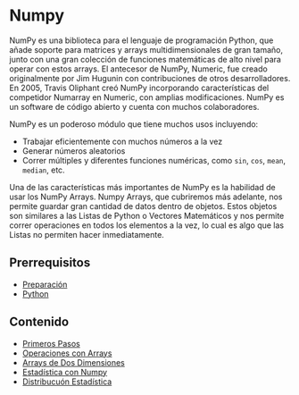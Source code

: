# Numpy

NumPy es una biblioteca para el lenguaje de programación Python, que añade soporte para matrices y arrays multidimensionales de gran tamaño, junto con una gran colección de funciones matemáticas de alto nivel para operar con estos arrays. El antecesor de NumPy, Numeric, fue creado originalmente por Jim Hugunin con contribuciones de otros desarrolladores. En 2005, Travis Oliphant creó NumPy incorporando características del competidor Numarray en Numeric, con amplias modificaciones. NumPy es un software de código abierto y cuenta con muchos colaboradores.

NumPy es un poderoso módulo que tiene muchos usos incluyendo:

* Trabajar eficientemente con muchos números a la vez
* Generar números aleatorios
* Correr múltiples y diferentes funciones numéricas, como `sin`, `cos`, `mean`, `median`, etc.

Una de las características más importantes de NumPy es la habilidad de usar los NumPy Arrays. Numpy Arrays, que cubriremos más adelante, nos permite guardar gran cantidad de datos dentro de objetos. Estos objetos son similares a las Listas de Python o Vectores Matemáticos y nos permite correr operaciones en todos los elementos a la vez, lo cual es algo que las Listas no permiten hacer inmediatamente.

## Prerrequisitos

* [Preparación](../preparacion/)
* [Python](../python/)

## Contenido

* [Primeros Pasos](primeros-pasos.md)
* [Operaciones con Arrays](operaciones-con-arrays.md)
* [Arrays de Dos Dimensiones](arrays-de-dos-dimensiones.md)
* [Estadística con Numpy](estadistica-con-numpy.md)
* [Distribucuón Estadística](distribucion-estadistica.md)
